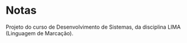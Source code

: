 # Notas
Projeto do curso de Desenvolvimento de Sistemas, da disciplina LIMA (Linguagem de Marcação).
